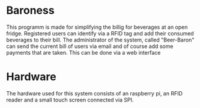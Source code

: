 Baroness
========

This programm is made for simplifying the billig for beverages at an open fridge. Registered users can identify via a RFID tag and add their consumed beverages to their bill. The administrator of the system, called "Beer-Baron" can send the current bill of users via email and of course add some payments that are taken. This can be done via a web interface

Hardware
========

The hardware used for this system consists of an raspberry pi, an RFID reader and a small touch screen connected via SPI.

